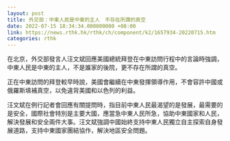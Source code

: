 ```yaml
---
layout: post
title: 外交部：中東人民是中東的主人　不存在所謂的真空
date: 2022-07-15 18:34:34.000000000 +08:00
link: https://news.rthk.hk/rthk/ch/component/k2/1657934-20220715.htm
categories: rthk
---
```


在北京，外交部發言人汪文斌回應美國總統拜登在中東訪問行程中的言論時強調，中東人民是中東的主人，不是誰家的後院，更不存在所謂的真空。

正在中東訪問的拜登較早時說，美國會繼續在中東發揮領導作用，不會容許中國或俄羅斯填補真空，以免違背美國和以色列的利益。

汪文斌在例行記者會回應有關提問時，指目前中東人民最渴望的是發展，最需要的是安全，國際社會特別是主要大國，應當急中東人民所急，協助中東國家和人民，解決發展和安全兩件大事。汪文斌強調中國始終支持中東人民獨立自主探索自身發展道路，支持中東國家團結協作，解決地區安全問題。
